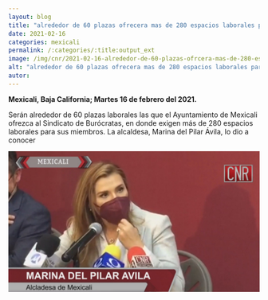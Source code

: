 ```yaml
---
layout: blog
title: "alrededor de 60 plazas ofrecera mas de 280 espacios laborales para sus miembros"
date: 2021-02-16
categories: mexicali
permalink: /:categories/:title:output_ext
image: /img/cnr/2021-02-16-alrededor-de-60-plazas-ofrcera-mas-de-280-espacios.jpg
alt: "alrededor de 60 plazas ofrecera mas de 280 espacios laborales para sus miembros"
autor:
---
```


**Mexicali, Baja California; Martes 16 de febrero del 2021.** 

Serán alrededor de 60 plazas laborales las que el Ayuntamiento de Mexicali ofrezca al Sindicato de Burócratas, en donde exigen más de 280 espacios laborales para sus miembros. La alcaldesa, Marina del Pilar Ávila, lo dio a conocer


<div id="carouselExampleSlidesOnly" class="carousel slide" data-ride="carousel">
  <div class="carousel-inner">
    <div class="carousel-item active">
       <img class="d-block w-100" src="/img/cnr/2021-02-16-alrededor-de-60-plazas-ofrcera-mas-de-280-espacios.jpg" loading="lazy"  alt="alrededor de 60 plazas ofrecera mas de 280 espacios laborales para sus miembros">
    </div>
  </div>
</div>